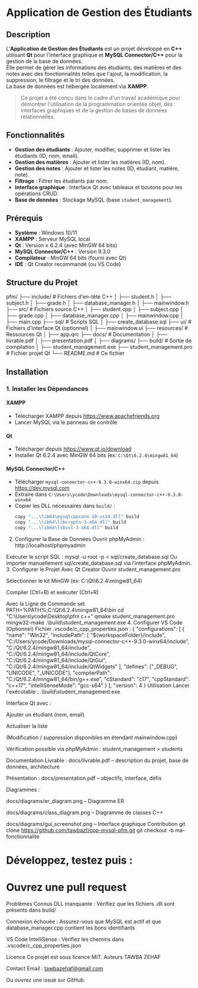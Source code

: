 # Application de Gestion des Étudiants

## Description

L'**Application de Gestion des Étudiants** est un projet développé en **C++** utilisant **Qt** pour l'interface graphique et **MySQL Connector/C++** pour la gestion de la base de données.  
Elle permet de gérer les informations des étudiants, des matières et des notes avec des fonctionnalités telles que l'ajout, la modification, la suppression, le filtrage et le tri des données.  
La base de données est hébergée localement via **XAMPP**.

> Ce projet a été conçu dans le cadre d'un travail académique pour démontrer l'utilisation de la programmation orientée objet, des interfaces graphiques et de la gestion de bases de données relationnelles.

## Fonctionnalités

- **Gestion des étudiants** : Ajouter, modifier, supprimer et lister les étudiants (ID, nom, email).
- **Gestion des matières** : Ajouter et lister les matières (ID, nom).
- **Gestion des notes** : Ajouter et lister les notes (ID, étudiant, matière, note).
- **Filtrage** : Filtrer les étudiants par nom.
- **Interface graphique** : Interface Qt avec tableaux et boutons pour les opérations CRUD.
- **Base de données** : Stockage MySQL (base `student_management`).

## Prérequis

- **Système** : Windows 10/11
- **XAMPP** : Serveur MySQL local
- **Qt** : Version ≥ 6.2.4 (avec MinGW 64 bits)
- **MySQL Connector/C++** : Version 9.3.0
- **Compilateur** : MinGW 64 bits (fourni avec Qt)
- **IDE** : Qt Creator recommandé (ou VS Code)

## Structure du Projet
pfm/
├── include/                    # Fichiers d'en-tête C++
│   ├── student.h
│   ├── subject.h
│   ├── grade.h
│   ├── database_manager.h
│   ├── mainwindow.h
├── src/                        # Fichiers source C++
│   ├── student.cpp
│   ├── subject.cpp
│   ├── grade.cpp
│   ├── database_manager.cpp
│   ├── mainwindow.cpp
│   ├── main.cpp
├── sql/                        # Scripts SQL
│   ├── create_database.sql
├── ui/                         # Fichiers d'interface Qt (optionnel)
│   ├── mainwindow.ui
├── resources/                  # Ressources Qt
│   ├── app.qrc
├── docs/                       # Documentation
│   ├── livrable.pdf
│   ├── presentation.pdf
│   ├── diagrams/
├── build/                      # Sortie de compilation
│   ├── student_management.exe
├── student_management.pro      # Fichier projet Qt
└── README.md                   # Ce fichier

## Installation

### 1. Installer les Dépendances

#### XAMPP
- Télécharger XAMPP depuis https://www.apachefriends.org
- Lancer MySQL via le panneau de contrôle

#### Qt
- Télécharger depuis https://www.qt.io/download
- Installer Qt 6.2.4 avec MinGW 64 bits (ex: `C:\Qt\6.2.4\mingw81_64`)

#### MySQL Connector/C++
- Télécharger `mysql-connector-c++-9.3.0-winx64.zip` depuis https://dev.mysql.com
- Extraire dans `C:\Users\ycode\Downloads\mysql-connector-c++-9.3.0-winx64`
- Copier les DLL nécessaires dans `build/` :
  ```bash
  copy "...\lib64\mysqlcppconn-10-vs14.dll" build
  copy "...\lib64\libcrypto-3-x64.dll" build
  copy "...\lib64\libssl-3-x64.dll" build
2. Configurer la Base de Données
Ouvrir phpMyAdmin : http://localhost/phpmyadmin

Exécuter le script SQL :
mysql -u root -p < sql/create_database.sql
Ou importer manuellement sql/create_database.sql via l’interface phpMyAdmin.
3. Configurer le Projet
Avec Qt Creator
Ouvrir student_management.pro

Sélectionner le kit MinGW (ex: C:\Qt\6.2.4\mingw81_64)

Compiler (Ctrl+B) et exécuter (Ctrl+R)

Avec la Ligne de Commande
set PATH=%PATH%;C:\Qt\6.2.4\mingw81_64\bin
cd "C:\Users\ycode\Desktop\pfm c++"
qmake student_management.pro
mingw32-make
.\build\student_management.exe
4. Configurer VS Code (Optionnel)
Fichier .vscode/c_cpp_properties.json :
{
  "configurations": [
    {
      "name": "Win32",
      "includePath": [
        "${workspaceFolder}/include",
        "C:/Users/ycode/Downloads/mysql-connector-c++-9.3.0-winx64/include",
        "C:/Qt/6.2.4/mingw81_64/include",
        "C:/Qt/6.2.4/mingw81_64/include/QtCore",
        "C:/Qt/6.2.4/mingw81_64/include/QtGui",
        "C:/Qt/6.2.4/mingw81_64/include/QtWidgets"
      ],
      "defines": ["_DEBUG", "UNICODE", "_UNICODE"],
      "compilerPath": "C:/Qt/6.2.4/mingw81_64/bin/g++.exe",
      "cStandard": "c17",
      "cppStandard": "c++17",
      "intelliSenseMode": "gcc-x64"
    }
  ],
  "version": 4
}
Utilisation
Lancer l'exécutable : .\build\student_management.exe

Interface Qt avec :

Ajouter un étudiant (nom, email)

Actualiser la liste

(Modification / suppression disponibles en étendant mainwindow.cpp)

Vérification possible via phpMyAdmin : student_management > students

Documentation
Livrable : docs/livrable.pdf – description du projet, base de données, architecture

Présentation : docs/presentation.pdf – objectifs, interface, défis

Diagrammes :

docs/diagrams/er_diagram.png – Diagramme ER

docs/diagrams/class_diagram.png – Diagramme de classes C++

docs/diagrams/gui_screenshot.png – Interface graphique
Contribution
git clone https://github.com/tawbazf/cpp-mysql-pfm.git
git checkout -b ma-fonctionnalité
# Développez, testez puis :
# Ouvrez une pull request
Problèmes Connus
DLL manquante : Vérifiez que les fichiers .dll sont présents dans build/

Connexion échouée : Assurez-vous que MySQL est actif et que database_manager.cpp contient les bons identifiants

VS Code IntelliSense : Vérifiez les chemins dans .vscode/c_cpp_properties.json

Licence
Ce projet est sous licence MIT.
Auteurs
TAWBA ZEHAF

Contact
Email : tawbazehaf@gmail.com

Ou ouvrez une issue sur GitHub.


